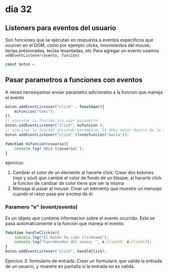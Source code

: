 # dia 32
## Listeners para eventos del usuario

Son funciones que se ejecutan en respuesta a eventos especificos que ocurren en el DOM, como por ejemplo clicks, movimientos del mouse, teclas presionadas, teclas levantadas, etc.Para agregar un evento usamos `addEventListener(evento, función)`

```js
const boton =

```

## Pasar parametros a funciones con eventos

A veces necesiyamos enviar parametro adicionales a la funcion que maneja el evento

```js
boton.addEventListener("click" , function(){
    miFuncion("tomi");
})
// ejecutar la funcion sin usar parametro
boton.addEventListener("click", miFuncion );
// ejecitar la funcion enviando parametro, la debo meter dentro de la funcion flecha
boton.addEventListener("click" ()=>miFuncion("maria"));

function miFuncion(usuario){
    console.log(`HOLA ${usuario}`);
}

```

ejercicio:

1. Cambiar el color de un elemento al hacerle click:
Crear dos botones (rojo y azul) que cambie el color de fondo de un bloque, al hacerle click. la funcion de cambiar de color tiene que ser la misma
2. Mensaje al pasar el mouse:
Crear un elemento que muestre un mensaje cuando el raton pase por encima de él.


### Paramero "e" (event/evento)

Es un objeto que contiene informacion sobre el evento ocurrido. Este se pasa automaticamente a la funcion que maneja el evento.

```js
function handleClick(e){
    console.log("El boton ha sido clickeado");
    console.log("Coordenadas del nouse; ", e.clientX, e.clientY);
}
boton.addEventListener("click", handleClick);

``` 

Ejercicio 3:
formulario de entrada:
Crear un formulario que valide la entrada de un usuario, y muestre en pantalla si la entrada no es valida.